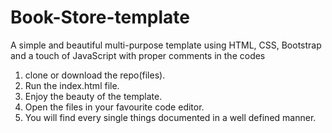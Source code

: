 # Book-Store-template
A simple and beautiful multi-purpose template using HTML, CSS, Bootstrap and a touch of JavaScript with proper comments in the codes

1. clone or download the repo(files).
2. Run the index.html file.
3. Enjoy the beauty of the template.
4. Open the files in your favourite code editor.
5. You will find every single things documented in a well defined manner.
